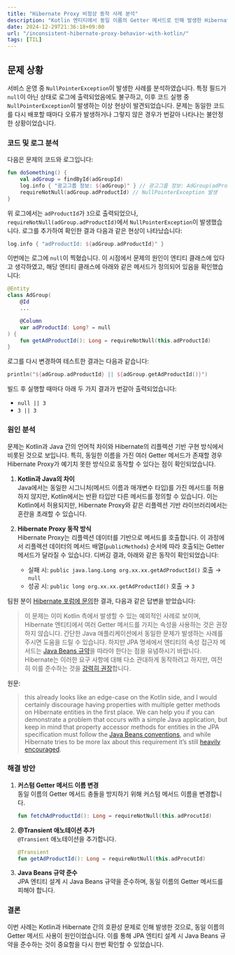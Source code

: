 ```yaml
---
title: "Hibernate Proxy 비정상 동작 사례 분석"
description: "Kotlin 엔티티에서 동일 이름의 Getter 메서드로 인해 발생한 Hibernate Proxy의 비정상 동작 사례를 분석하고, 문제의 원인과 해결 방안을 제시합니다."
date: 2024-12-29T21:36:18+09:00
url: "/inconsistent-hibernate-proxy-behavior-with-kotlin/"
tags: [TIL]
---
```


## 문제 상황

서비스 운영 중 `NullPointerException`이 발생한 사례를 분석하였습니다. 특정 필드가 `null`이 아닌 상태로 로그에 출력되었음에도 불구하고, 이후 코드 실행 중 `NullPointerException`이 발생하는 이상 현상이 발견되었습니다. 문제는 동일한 코드를 다시 배포할 때마다 오류가 발생하거나 그렇지 않은 경우가 번갈아 나타나는 불안정한 상황이었습니다.

### 코드 및 로그 분석

다음은 문제의 코드와 로그입니다:

```kotlin
fun doSomething() {
    val adGroup = findById(adGroupId)
    log.info { "광고그룹 정보: ${adGroup}" } // 광고그룹 정보: AdGroup(adProductId=3) 출력
    requireNotNull(adGroup.adProductId) // NullPointerException 발생
}
```

위 로그에서는 `adProductId`가 `3`으로 출력되었으나, `requireNotNull(adGroup.adProductId)`에서 `NullPointerException`이 발생했습니다. 로그를 추가하여 확인한 결과 다음과 같은 현상이 나타났습니다:

```kotlin
log.info { "adProductId: ${adGroup.adProductId}" }
```

이번에는 로그에 `null`이 찍혔습니다. 이 시점에서 문제의 원인이 엔티티 클래스에 있다고 생각하였고, 해당 엔티티 클래스에 아래와 같은 메서드가 정의되어 있음을 확인했습니다:

```kotlin
@Entity
class AdGroup(
    @Id
    ...

    @Column
    var adProductId: Long? = null
) {
    fun getAdProductId(): Long = requireNotNull(this.adProductId)
}
```

로그를 다시 변경하여 테스트한 결과는 다음과 같습니다:

```kotlin
println("${adGroup.adProductId} || ${adGroup.getAdProductId()}")
```

빌드 후 실행할 때마다 아래 두 가지 결과가 번갈아 출력되었습니다:
- `null || 3`
- `3 || 3`

### 원인 분석

문제는 Kotlin과 Java 간의 언어적 차이와 Hibernate의 리플렉션 기반 구현 방식에서 비롯된 것으로 보입니다. 특히, 동일한 이름을 가진 여러 Getter 메서드가 존재할 경우 Hibernate Proxy가 예기치 못한 방식으로 동작할 수 있다는 점이 확인되었습니다.

1. **Kotlin과 Java의 차이**  
   Java에서는 동일한 시그니처(메서드 이름과 매개변수 타입)를 가진 메서드를 허용하지 않지만, Kotlin에서는 반환 타입만 다른 메서드를 정의할 수 있습니다. 이는 Kotlin에서 허용되지만, Hibernate Proxy와 같은 리플렉션 기반 라이브러리에서는 혼란을 초래할 수 있습니다.

2. **Hibernate Proxy 동작 방식**  
   Hibernate Proxy는 리플렉션 데이터를 기반으로 메서드를 호출합니다. 이 과정에서 리플렉션 데이터의 메서드 배열(`publicMethods`) 순서에 따라 호출되는 Getter 메서드가 달라질 수 있습니다. 디버깅 결과, 아래와 같은 동작이 확인되었습니다:
    - 실패 시: `public java.lang.Long org.xx.xx.getAdProductId()` 호출 → `null`
    - 성공 시: `public long org.xx.xx.getAdProductId()` 호출 → `3`

팀원 분이 [Hibernate 포럼에 문의](https://discourse.hibernate.org/t/title-inconsistent-proxy-behavior-with-kotlin-property-access-and-custom-method/10746)한 결과, 다음과 같은 답변을 받았습니다:

> 이 문제는 이미 Kotlin 측에서 발생할 수 있는 예외적인 사례로 보이며, Hibernate 엔티티에서 여러 Getter 메서드를 가지는 속성을 사용하는 것은 권장하지 않습니다. 간단한 Java 애플리케이션에서 동일한 문제가 발생하는 사례를 주시면 도움을 드릴 수 있습니다. 하지만 JPA 명세에서 엔티티의 속성 접근자 메서드는 [Java Beans 규약](https://jakarta.ee/specifications/persistence/3.1/jakarta-persistence-spec-3.1.html#persistent-fields-and-properties)을 따라야 한다는 점을 유념하시기 바랍니다. Hibernate는 이러한 요구 사항에 대해 다소 관대하게 동작하려고 하지만, 여전히 이를 준수하는 것을 [강력히 권장](https://docs.jboss.org/hibernate/orm/current/userguide/html_single/Hibernate_User_Guide.html#entity-pojo-accessors)합니다.

원문:

> this already looks like an edge-case on the Kotlin side, and I would certainly discourage having properties with multiple getter methods on Hibernate entities in the first place. We can help you if you can demonstrate a problem that occurs with a simple Java application, but keep in mind that property accessor methods for entities in the JPA specification must follow the [Java Beans conventions](https://jakarta.ee/specifications/persistence/3.1/jakarta-persistence-spec-3.1.html#persistent-fields-and-properties), and while Hibernate tries to be more lax about this requirement it’s still [heavily encouraged](https://docs.jboss.org/hibernate/orm/current/userguide/html_single/Hibernate_User_Guide.html#entity-pojo-accessors).

### 해결 방안

1. **커스텀 Getter 메서드 이름 변경**  
   동일 이름의 Getter 메서드 충돌을 방지하기 위해 커스텀 메서드 이름을 변경합니다.
   ```kotlin
   fun fetchAdProductId(): Long = requireNotNull(this.adProcutId)
   ```

2. **@Transient 애노테이션 추가**  
   `@Transient` 애노테이션을 추가합니다.
   ```kotlin
   @Transient
   fun getAdProductId(): Long = requireNotNull(this.adProcutId)
   ```

3. **Java Beans 규약 준수**  
   JPA 엔티티 설계 시 Java Beans 규약을 준수하며, 동일 이름의 Getter 메서드를 피해야 합니다.

### 결론

이번 사례는 Kotlin과 Hibernate 간의 호환성 문제로 인해 발생한 것으로, 동일 이름의 Getter 메서드 사용이 원인이었습니다. 이를 통해 JPA 엔티티 설계 시 Java Beans 규약을 준수하는 것이 중요함을 다시 한번 확인할 수 있었습니다.
